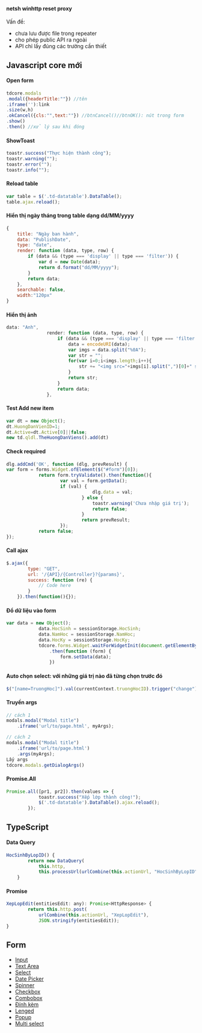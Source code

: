 #### netsh winhttp reset proxy
Vấn đề:
- chưa lưu được file trong repeater
- cho phép public API ra ngoài
- API chỉ lấy đúng các trường cần thiết

## Javascript core mới
#### Open form
```javascript
tdcore.modals
.modal({headerTitle:""}) //tên
.iframe(''):link
.size(w,h)
.okCancel({cls:"",text:""}) //btnCancel()//btnOK(): nút trong form
.show()
.then() //xử lý sau khi đóng

```

#### ShowToast
```javascript
toastr.success("Thực hiện thành công");
toastr.warning("");
toastr.error("");
toastr.info("");
```

#### Reload table
```javascript
var table = $('.td-datatable').DataTable();
table.ajax.reload();
```

#### Hiển thị ngày tháng trong table dạng dd/MM/yyyy
```javascript
{
	title: "Ngày ban hành",
	data: "PublishDate",
	type: "date",
	render: function (data, type, row) {
		if (data && (type === 'display' || type === 'filter')) {
			var d = new Date(data);
			return d.format("dd/MM/yyyy");
		}
		return data;
	},
	searchable: false,
	width:"120px"
}
```

#### Hiển thị ảnh
```javascript
data: "Anh",
               render: function (data, type, row) {
                   if (data && (type === 'display' || type === 'filter')) {
                       data = encodeURI(data);
                       var imgs = data.split("%0A");
                       var str = "";
                       for(var i=0;i<imgs.length;i++){
                           str += "<img src="+imgs[i].split(",")[0]+" style='height:100px;margin:3px;'/>"
                       }
                       return str;
                   }
                   return data;
               },
```

#### Test Add new item
```javascript
var dt = new Object();
dt.HuongDanVienID=1;
dt.Active=dt.Active[0]||false;
new td.qldl.TheHuongDanViens().add(dt)
```

#### Check required
```javascript
dlg.addCmd('OK', function (dlg, prevResult) {
var form = forms.Widget.ofElement($("#form")[0]);
            return form.tryValidate().then(function(){
                    var val = form.getData();
                    if (val) {
                                dlg.data = val;
                            } else {
                                toastr.warning('Chưa nhập giá trị');
                                return false;
                            }
                            return prevResult;
                    });
            return false;
});
```

#### Call ajax
```javascript
$.ajax({
        type: "GET",
        url: '/{API}/{Controller}?{params}',
        success: function (re) {
            // Code here
        }
    }).then(function(){});
```

#### Đổ dữ liệu vào form
```javascript
var data = new Object();
            data.HocSinh = sessionStorage.HocSinh;
            data.NamHoc = sessionStorage.NamHoc;
            data.HocKy = sessionStorage.HocKy;
            tdcore.forms.Widget.waitForWidgetInit(document.getElementById('formFilter'))
                .then(function (form) {
                    form.setData(data);
                })

```

#### Auto chọn select: với những giá trị nào đã từng chọn trước đó
```javascript
$("[name=TruongHoc]").val(currentContext.truongHocID).trigger("change");
```

#### Truyền args
```javascript
// cách 1
modals.modal("Modal title")
    .iframe('url/to/page.html', myArgs);

// cách 2
modals.modal("Modal title")
    .iframe('url/to/page.html')
    .args(myArgs);
Lấy args
tdcore.modals.getDialogArgs()
```

#### Promise.All
```javascript
Promise.all([pr1, pr2]).then(values => {
            toastr.success("Xếp lớp thành công!");
            $('.td-datatable').DataTable().ajax.reload();
        });
```

## TypeScript
#### Data Query
```javascript
HocSinhByLopID() {
        return new DataQuery(
            this.http,
            this.processUrl(urlCombine(this.actionUrl, "HocSinhByLopID")));
    }
```
#### Promise
```javascript
XepLopEdit(entitiesEdit: any): Promise<HttpResponse> {
        return this.http.post(
        	urlCombine(this.actionUrl, "XepLopEdit"), 
            JSON.stringify(entitiesEdit));
}
```

## Form
- [Input](https://git.tandan.com.vn/tubs/docs/-/blob/master/Sharepoint2013/Javascript/Form/input.md)
- [Text Area](https://git.tandan.com.vn/tubs/docs/-/blob/master/Sharepoint2013/Javascript/Form/textarea.md)
- [Select](https://git.tandan.com.vn/tubs/docs/-/edit/master/Sharepoint2013/Javascript/Form/select.md)
- [Date Picker](https://git.tandan.com.vn/tubs/docs/-/edit/master/Sharepoint2013/Javascript/Form/date-picker.md)
- [Spinner](https://git.tandan.com.vn/tubs/docs/-/blob/master/Sharepoint2013/Javascript/Form/spinner.md)
- [Checkbox](https://git.tandan.com.vn/tubs/docs/-/blob/master/Sharepoint2013/Javascript/Form/checkbox.md)
- [Combobox](https://git.tandan.com.vn/tubs/docs/-/blob/master/Sharepoint2013/Javascript/Form/combobox.md)
- [Đính kèm](https://git.tandan.com.vn/tubs/docs/-/blob/master/Sharepoint2013/Javascript/Form/attached-files.md)
- [Lenged](https://git.tandan.com.vn/tubs/docs/-/edit/master/Sharepoint2013/Javascript/Form/lenged.md)
- [Popup](https://git.tandan.com.vn/tubs/docs/-/edit/master/Sharepoint2013/Javascript/Form/popup.md)
- [Multi select](https://git.tandan.com.vn/tubs/docs/-/edit/master/Sharepoint2013/Javascript/Form/multi-select.md)

